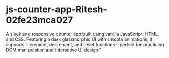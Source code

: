 # js-counter-app-Ritesh-02fe23mca027
A sleek and responsive counter app built using vanilla JavaScript, HTML, and CSS. Featuring a dark glassmorphic UI with smooth animations, it supports increment, decrement, and reset functions—perfect for practicing DOM manipulation and interactive UI design.”
